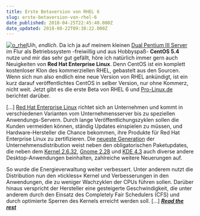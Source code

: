 ```yaml
---
title: Erste Betaversion von RHEL 6
slug: erste-betaversion-von-rhel-6
date_published: 2010-04-25T22:45:40.000Z
date_updated: 2018-08-22T09:38:22.000Z
---
```


[![o_rhel](//picdump.thafaker.de/2010/04/o_rhel.jpg)](http://picdump.thafaker.de/2010/04/o_rhel.jpg)Uih, *endlich*. Da ich ja auf meinem kleinen [Dual Pentium III Server](__GHOST_URL__/01/langweilig) im Flur als Betriebssystem -freiwillig und aus Hobbyspaß- **CentOS 5.4** nutze und mir das sehr gut gefällt, höre ich natürlich immer gern auch Neuigkeiten von **Red Hat Enterprise Linux**. Denn CentOS ist ein komplett kostenloser Klon des kommerziellen RHEL, gebastelt aus den Sourcen. Wenn sich nun also endlich eine neue Version von RHEL ankündigt, ist ein kurz darauf veröffentlichtes CentOS in selber Version, nur ohne Kommerz, nicht weit. Jetzt gibt es die erste Beta von RHEL 6 und [Pro-Linux.de](http://www.pro-linux.de/news/1/15582/erste-betaversion-von-rhel-6-vorgestellt.html) berichtet darüber.

[...] [Red Hat Enterprise Linux](http://www.redhat.com/rhel/) richtet sich an Unternehmen und kommt in verschiedenen Varianten vom  Unternehmensserver bis zu speziellen Anwendungs-Servern. Durch lange  Veröffentlichungszyklen sollen die Kunden vermeiden können, ständig  Updates einspielen zu müssen, und Hardware-Hersteller die Chance  bekommen, ihre Produkte für Red Hat Enterprise Linux zu zertifizieren. Die  [neueste  Generation](http://press.redhat.com/2010/04/21/red-hat-enterprise-linux-6-beta-available-today-for-public-download/) der Unternehmensdistribution weist neben den  obligatorischen Paketupdates, die neben dem [Kernel 2.6.32](http://www.pro-linux.de/news/1/15031/linux-kernel-2632-freigegeben.html), [Gnome 2.28](http://www.pro-linux.de/news/1/14737/gnome-228-freigegeben.html) und [KDE 4.3](http://www.pro-linux.de/news/1/14533/kde-43-freigegeben.html) auch diverse  andere Desktop-Anwendungen beinhalten, zahlreiche weitere Neuerungen  auf.

So wurde die Energieverwaltung weiter verbessert. Unter anderem  nutzt die Distribution nun den »tickless« Kernel und Verbesserungen in  den Anwendungen, die zu weniger Wachzyklen der CPUs führen sollen.  Darüber hinaus verspricht der Hersteller eine gesteigerte  Geschwindigkeit, die unter anderem durch den Einsatz des Completely Fair  Schedulers (CFS)  und durch optimierte Sperren des Kernels erreicht  werden soll. [...] ***[Read the rest](http://www.pro-linux.de/news/1/15582/erste-betaversion-von-rhel-6-vorgestellt.html)***
